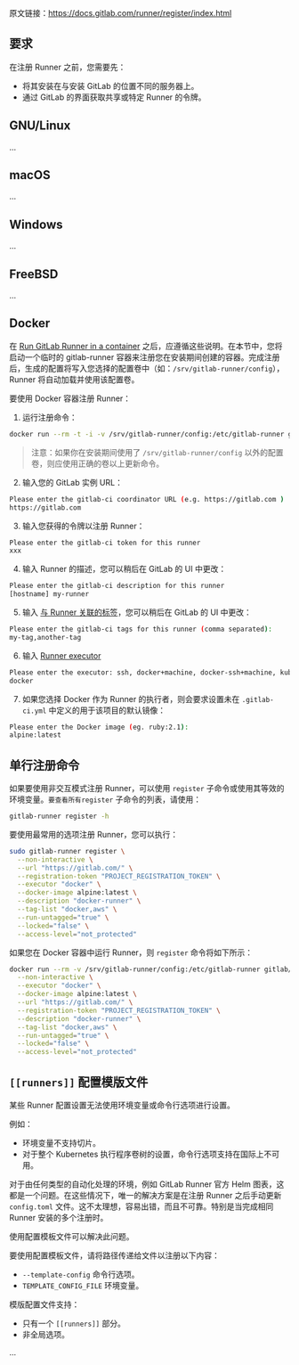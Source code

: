 原文链接：<https://docs.gitlab.com/runner/register/index.html>

## 要求

在注册 Runner 之前，您需要先：

* 将其安装在与安装 GitLab 的位置不同的服务器上。
* 通过 GitLab 的界面获取共享或特定 Runner 的令牌。

## GNU/Linux

...


## macOS

...


## Windows

...


## FreeBSD

...


## Docker

在 [Run GitLab Runner in a container](https://docs.gitlab.com/runner/install/docker.html) 之后，应遵循这些说明。在本节中，您将启动一个临时的 gitlab-runner 容器来注册您在安装期间创建的容器。完成注册后，生成的配置将写入您选择的配置卷中（如：`/srv/gitlab-runner/config`），Runner 将自动加载并使用该配置卷。

要使用 Docker 容器注册 Runner：

1. 运行注册命令：

```bash
docker run --rm -t -i -v /srv/gitlab-runner/config:/etc/gitlab-runner gitlab/gitlab-runner register
```

> 注意：如果你在安装期间使用了 `/srv/gitlab-runner/config` 以外的配置卷，则应使用正确的卷以上更新命令。

2. 输入您的 GitLab 实例 URL：

```bash
Please enter the gitlab-ci coordinator URL (e.g. https://gitlab.com )
https://gitlab.com
```

3. 输入您获得的令牌以注册 Runner：

```bash
Please enter the gitlab-ci token for this runner
xxx
```

4. 输入 Runner 的描述，您可以稍后在 GitLab 的 UI 中更改：

```bash
Please enter the gitlab-ci description for this runner
[hostname] my-runner
```

5. 输入 [与 Runner 关联的标签](https://docs.gitlab.com/ee/ci/runners/#using-tags)，您可以稍后在 GitLab 的 UI 中更改：

```bash
Please enter the gitlab-ci tags for this runner (comma separated):
my-tag,another-tag
```

6. 输入 [Runner executor](https://docs.gitlab.com/runner/executors/README.html)

```bash
Please enter the executor: ssh, docker+machine, docker-ssh+machine, kubernetes, docker, parallels, virtualbox, docker-ssh, shell:
docker
```

7. 如果您选择 Docker 作为 Runner 的执行者，则会要求设置未在 `.gitlab-ci.yml` 中定义的用于该项目的默认镜像：

```bash
Please enter the Docker image (eg. ruby:2.1):
alpine:latest
```

## 单行注册命令

如果要使用非交互模式注册 Runner，可以使用 `register` 子命令或使用其等效的环境变量。`要查看所有register` 子命令的列表，请使用：

```bash
gitlab-runner register -h
```

要使用最常用的选项注册 Runner，您可以执行：

```bash
sudo gitlab-runner register \
  --non-interactive \
  --url "https://gitlab.com/" \
  --registration-token "PROJECT_REGISTRATION_TOKEN" \
  --executor "docker" \
  --docker-image alpine:latest \
  --description "docker-runner" \
  --tag-list "docker,aws" \
  --run-untagged="true" \
  --locked="false" \
  --access-level="not_protected"
```

如果您在 Docker 容器中运行 Runner，则 `register` 命令将如下所示：

```bash
docker run --rm -v /srv/gitlab-runner/config:/etc/gitlab-runner gitlab/gitlab-runner register \
  --non-interactive \
  --executor "docker" \
  --docker-image alpine:latest \
  --url "https://gitlab.com/" \
  --registration-token "PROJECT_REGISTRATION_TOKEN" \
  --description "docker-runner" \
  --tag-list "docker,aws" \
  --run-untagged="true" \
  --locked="false" \
  --access-level="not_protected"
```

## `[[runners]]` 配置模版文件

某些 Runner 配置设置无法使用环境变量或命令行选项进行设置。

例如：

* 环境变量不支持切片。
* 对于整个 Kubernetes 执行程序卷树的设置，命令行选项支持在国际上不可用。

对于由任何类型的自动化处理的环境，例如 GitLab Runner 官方 Helm 图表，这都是一个问题。在这些情况下，唯一的解决方案是在注册 Runner 之后手动更新 `config.toml` 文件。这不太理想，容易出错，而且不可靠。特别是当完成相同 Runner 安装的多个注册时。

使用配置模板文件可以解决此问题。

要使用配置模板文件，请将路径传递给文件以注册以下内容：

* `--template-config` 命令行选项。
* `TEMPLATE_CONFIG_FILE` 环境变量。

模版配置文件支持：

* 只有一个 `[[runners]]` 部分。
* 非全局选项。

...
